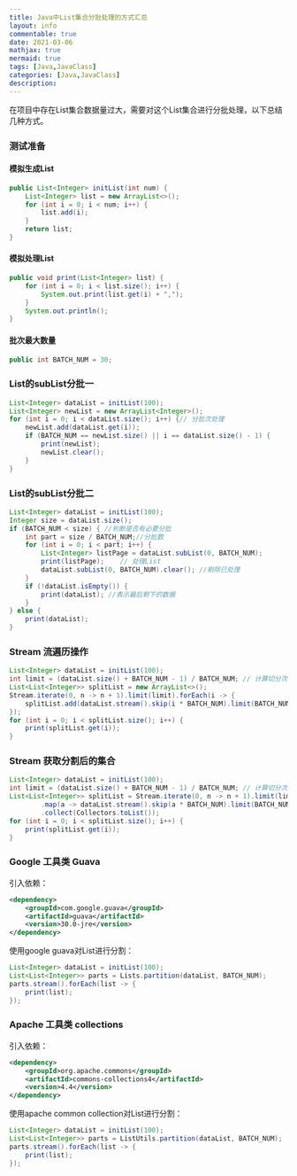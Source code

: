 ```yaml
---
title: Java中List集合分批处理的方式汇总
layout: info
commentable: true
date: 2021-03-06
mathjax: true
mermaid: true
tags: [Java,JavaClass]
categories: [Java,JavaClass]
description: 
---
```


在项目中存在List集合数据量过大，需要对这个List集合进行分批处理，以下总结几种方式。

<!--more-->

### 测试准备

#### 模拟生成List

```java
public List<Integer> initList(int num) {
    List<Integer> list = new ArrayList<>();
    for (int i = 0; i < num; i++) {
        list.add(i);
    }
    return list;
}
```

#### 模拟处理List

```java
public void print(List<Integer> list) {
    for (int i = 0; i < list.size(); i++) {
        System.out.print(list.get(i) + ",");
    }
    System.out.println();
}
```

#### 批次最大数量

```java
public int BATCH_NUM = 30;
```

### List的subList分批一

```java
List<Integer> dataList = initList(100);
List<Integer> newList = new ArrayList<Integer>();
for (int i = 0; i < dataList.size(); i++) {// 分批次处理
    newList.add(dataList.get(i));
    if (BATCH_NUM == newList.size() || i == dataList.size() - 1) {
        print(newList);
        newList.clear();
    }
}
```

### List的subList分批二

```java
List<Integer> dataList = initList(100);
Integer size = dataList.size();
if (BATCH_NUM < size) { //判断是否有必要分批
    int part = size / BATCH_NUM;//分批数
    for (int i = 0; i < part; i++) {
        List<Integer> listPage = dataList.subList(0, BATCH_NUM);
        print(listPage);    // 处理List
        dataList.subList(0, BATCH_NUM).clear(); //剔除已处理
    }
    if (!dataList.isEmpty()) {
        print(dataList); //表示最后剩下的数据
    }
} else {
    print(dataList);
}
```

### Stream 流遍历操作

```java
List<Integer> dataList = initList(100);
int limit = (dataList.size() + BATCH_NUM - 1) / BATCH_NUM; // 计算切分次数
List<List<Integer>> splitList = new ArrayList<>();
Stream.iterate(0, n -> n + 1).limit(limit).forEach(i -> {
    splitList.add(dataList.stream().skip(i * BATCH_NUM).limit(BATCH_NUM).collect(Collectors.toList()));
});
for (int i = 0; i < splitList.size(); i++) {
    print(splitList.get(i));
}
```

### Stream 获取分割后的集合

```java
List<Integer> dataList = initList(100);
int limit = (dataList.size() + BATCH_NUM - 1) / BATCH_NUM; // 计算切分次数
List<List<Integer>> splitList = Stream.iterate(0, n -> n + 1).limit(limit).parallel()
        .map(a -> dataList.stream().skip(a * BATCH_NUM).limit(BATCH_NUM).parallel().collect(Collectors.toList()))
        .collect(Collectors.toList());
for (int i = 0; i < splitList.size(); i++) {
    print(splitList.get(i));
}
```

### Google 工具类 Guava

引入依赖：

```xml
<dependency>
    <groupId>com.google.guava</groupId>
    <artifactId>guava</artifactId>
    <version>30.0-jre</version>
</dependency>
```

使用google guava对List进行分割：

```java
List<Integer> dataList = initList(100);
List<List<Integer>> parts = Lists.partition(dataList, BATCH_NUM);
parts.stream().forEach(list -> {
    print(list);
});
```

### Apache 工具类 collections

引入依赖：

```xml
<dependency>
    <groupId>org.apache.commons</groupId>
    <artifactId>commons-collections4</artifactId>
    <version>4.4</version>
</dependency>
```

使用apache common collection对List进行分割：

```java
List<Integer> dataList = initList(100);
List<List<Integer>> parts = ListUtils.partition(dataList, BATCH_NUM);
parts.stream().forEach(list -> {
    print(list);
});
```

